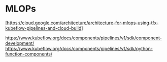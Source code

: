 # MLOPs

[https://cloud.google.com/architecture/architecture-for-mlops-using-tfx-kubeflow-pipelines-and-cloud-build]

https://www.kubeflow.org/docs/components/pipelines/v1/sdk/component-development/
https://www.kubeflow.org/docs/components/pipelines/v1/sdk/python-function-components/
